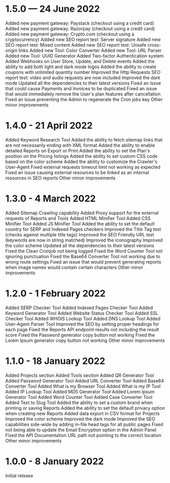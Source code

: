 # 1.5.0 — 24 June 2022

Added new payment gateway: Paystack (checkout using a credit card)
Added new payment gateway: Razorpay (checkout using a credit card)
Added new payment gateway: Crypto.com (checkout using a cryptocurrency)
Added new SEO report test: Server signature
Added new SEO report test: Mixed content
Added new SEO report test: Unsafe cross-origin links
Added new Tool: Color Converter
Added new Tool: URL Parser
Added new Tool: UUID Generator
Added Two-factor Authentication system
Added Webhooks on User Store, Update, and Delete events
Added the ability to add both light and dark mode logos
Added the ability to create coupons with unlimited quantity number
Improved the Http Requests SEO report test: video and audio requests are now included
Improved the dark mode
Updated all the dependencies to their latest versions
Fixed an issue that could cause Payments and Invoices to be duplicated
Fixed an issue that would immediately remove the User's plan features after cancellation
Fixed an issue preventing the Admin to regenerate the Cron jobs key
Other minor improvements

# 1.4.0 - 21 April 2022

Added Keyword Research Tool
Added the ability to fetch sitemap links that are not necessarily ending with XML format
Added the ability to enable detailed Reports on Export or Print
Added the ability to set the Plan's position on the Pricing listings
Added the ability to set custom CSS code based on the color scheme
Added the ability to customize the Crawler's User-Agent
Fixed external requests timeout limit not working as expected
Fixed an issue causing external resources to be linked as an internal resources in SEO reports
Other minor improvements


# 1.3.0 - 4 March 2022

Added Sitemap Crawling capability
Added Proxy support for the external requests of Reports and Tools
Added HTML Minifier Tool
Added CSS Minifier Tool
Added JS Minifier Tool
Added the ability to set the default country for SERP and Indexed Pages checkers
Improved the Title Tag test (checks against multiple title tags)
Improved the SEO Friendly URL test (keywords are now in string matched)
Improved the iconography
Improved the color scheme
Updated all the dependencies to their latest versions
Fixed the Clean Cronjob not being logged
Fixed the Word Counter Tool not ignoring punctuation
Fixed the Base64 Converter Tool not working due to wrong route settings
Fixed an issue that would prevent generating reports when image names would contain certain characters
Other minor improvements


# 1.2.0 - 1 February 2022

Added SERP Checker Tool
Added Indexed Pages Checker Tool
Added Keyword Generator Tool
Added Website Status Checker Tool
Added SSL Checker Tool
Added WHOIS Lookup Tool
Added DNS Lookup Tool
Added User-Agent Parser Tool
Improved the SEO by setting proper headings for each page
Fixed the Reports API endpoint results not including the result score
Fixed the Password generator copy button not working
Fixed the Lorem Ipsum generator copy button not working
Other minor improvements


# 1.1.0 - 18 January 2022

Added Projects section
Added Tools section
Added QR Generator Tool
Added Password Generator Tool
Added URL Converter Tool
Added Base64 Converter Tool
Added What is my Browser Tool
Added What is my IP Tool
Added IP Lookup Tool
Added MD5 Generator Tool
Added Lorem Ipsum Generator Tool
Added Word Counter Tool
Added Case Converter Tool
Added Text to Slug Tool
Added the ability to set a custom brand when printing or saving Reports
Added the ability to set the default privacy option when creating new Reports
Added data export in CSV format for Projects
Improved the color scheme
Improved the dark mode
Improved the SEO capabilities side-wide by adding in-file head tags for all public pages
Fixed not being able to update the Email Encryption option in the Admin Panel
Fixed the API Documentation URL path not pointing to the correct location
Other minor improvements


# 1.0.0 - 8 January 2022

Initial release
